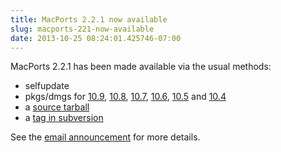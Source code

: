 ```yaml
---
title: MacPorts 2.2.1 now available
slug: macports-221-now-available
date: 2013-10-25 08:24:01.425746-07:00
---
```


MacPorts 2.2.1 has been made available via the usual methods:

* selfupdate
* pkgs/dmgs for [10.9](https://distfiles.macports.org/MacPorts/MacPorts-2.2.1-10.9-Mavericks.pkg "Mavericks pkg"), [10.8](https://distfiles.macports.org/MacPorts/MacPorts-2.2.1-10.8-MountainLion.pkg "10.8 pkg"), [10.7](https://distfiles.macports.org/MacPorts/MacPorts-2.2.1-10.7-Lion.pkg "10.7 pkg"), [10.6](https://distfiles.macports.org/MacPorts/MacPorts-2.2.1-10.6-SnowLeopard.pkg "10.6 pkg"), [10.5](https://distfiles.macports.org/MacPorts/MacPorts-2.2.1-10.5-Leopard.dmg "10.5 DMG") and [10.4](https://distfiles.macports.org/MacPorts/MacPorts-2.2.1-10.4-Tiger.dmg "10.4 DMG")
* a [source tarball](https://www.macports.org/install.php#source)
* a [tag in subversion](https://svn.macports.org/repository/macports/tags/release_2_2_1)

See the [email announcement](https://lists.macosforge.org/pipermail/macports-announce/2013-October/000028.html) for more details.
